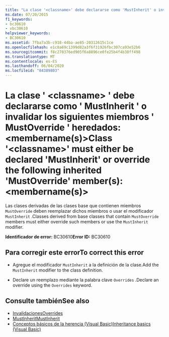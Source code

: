 ```yaml
---
title: "La clase '<classname>' debe declararse como 'MustInherit' o invalidar los siguientes miembros 'MustOverride' heredados: <nombresDeMiembros>"
ms.date: 07/20/2015
f1_keywords:
- bc30610
- vbc30610
helpviewer_keywords:
- BC30610
ms.assetid: 7fba7a3b-c918-44ba-ae85-20312615c1ce
ms.openlocfilehash: e1c8a69c1399d82a3f6f31926fbc307ca93e52b6
ms.sourcegitcommit: f8c270376ed905f6a8896ce0fe25b4f4b38ff498
ms.translationtype: MT
ms.contentlocale: es-ES
ms.lasthandoff: 06/04/2020
ms.locfileid: "84389803"
---
```

# <a name="class-classname-must-either-be-declared-mustinherit-or-override-the-following-inherited-mustoverride-members-membernames"></a><span data-ttu-id="3aef0-102">La clase ' \<classname> ' debe declararse como ' MustInherit ' o invalidar los siguientes miembros ' MustOverride ' heredados:\<membername(s)></span><span class="sxs-lookup"><span data-stu-id="3aef0-102">Class '\<classname>' must either be declared 'MustInherit' or override the following inherited 'MustOverride' member(s): \<membername(s)></span></span>
<span data-ttu-id="3aef0-103">Las clases derivadas de las clases base que contienen miembros `MustOverride` deben reemplazar dichos miembros o usar el modificador `MustInherit` .</span><span class="sxs-lookup"><span data-stu-id="3aef0-103">Classes derived from base classes that contain `MustOverride` members must either override such members or use the `MustInherit` modifier.</span></span>  
  
 <span data-ttu-id="3aef0-104">**Identificador de error:** BC30610</span><span class="sxs-lookup"><span data-stu-id="3aef0-104">**Error ID:** BC30610</span></span>  
  
## <a name="to-correct-this-error"></a><span data-ttu-id="3aef0-105">Para corregir este error</span><span class="sxs-lookup"><span data-stu-id="3aef0-105">To correct this error</span></span>  
  
- <span data-ttu-id="3aef0-106">Agregue el modificador `MustInherit` a la definición de la clase.</span><span class="sxs-lookup"><span data-stu-id="3aef0-106">Add the `MustInherit` modifier to the class definition.</span></span>  
  
- <span data-ttu-id="3aef0-107">Declare un reemplazo mediante la palabra clave `Overrides` .</span><span class="sxs-lookup"><span data-stu-id="3aef0-107">Declare an override using the `Overrides` keyword.</span></span>  
  
## <a name="see-also"></a><span data-ttu-id="3aef0-108">Consulte también</span><span class="sxs-lookup"><span data-stu-id="3aef0-108">See also</span></span>

- [<span data-ttu-id="3aef0-109">Invalidaciones</span><span class="sxs-lookup"><span data-stu-id="3aef0-109">Overrides</span></span>](../language-reference/modifiers/overrides.md)
- [<span data-ttu-id="3aef0-110">MustInherit</span><span class="sxs-lookup"><span data-stu-id="3aef0-110">MustInherit</span></span>](../language-reference/modifiers/mustinherit.md)
- [<span data-ttu-id="3aef0-111">Conceptos básicos de la herencia (Visual Basic)</span><span class="sxs-lookup"><span data-stu-id="3aef0-111">Inheritance basics (Visual Basic)</span></span>](../programming-guide/language-features/objects-and-classes/inheritance-basics.md)
